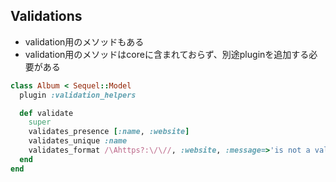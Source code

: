## Validations

* validation用のメソッドもある
* validation用のメソッドはcoreに含まれておらず、別途pluginを追加する必要がある

```ruby
class Album < Sequel::Model
  plugin :validation_helpers

  def validate
    super
    validates_presence [:name, :website]
    validates_unique :name
    validates_format /\Ahttps?:\/\//, :website, :message=>'is not a valid URL'
  end
end
```
